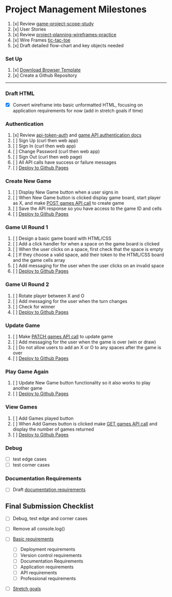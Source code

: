 # Project Management Milestones


1.  [x] Review [game-project-scope-study](https://git.generalassemb.ly/ga-wdi-boston/game-project-scope-study)
1.  [x] User Stories
1.  [x] Review [project-planning-wireframes-practice](https://git.generalassemb.ly/ga-wdi-boston/project-planning-wireframes-practice)
1.  [x] Wire Frames [tic-tac-toe](https://imgur.com/a/58ytysC)
1.  [x] Draft detailed flow-chart and key objects needed

### Set Up

1.  [x] [Download Browser Template](https://git.generalassemb.ly/ga-wdi-boston/browser-template)
1.  [x] Create a Github Repository
----

### Draft HTML
-[x] Convert wireframe into basic unformatted HTML, focusing on application requirements for now (add in stretch goals if time)

### Authentication

1. [x] Review [api-token-auth](https://git.generalassemb.ly/ga-wdi-boston/jquery-ajax-token-auth) and [game API authentication docs](https://git.generalassemb.ly/ga-wdi-boston/game-project-api/blob/master/docs/user.md)
1. [ ] Sign Up (curl then web app)
1. [ ] Sign In (curl then web app)
1. [ ] Change Password (curl then web app)
1. [ ] Sign Out (curl then web page)
1. [ ] All API calls have success or failure messages
1.  [ ] [Deploy to Github Pages](https://git.generalassemb.ly/ga-wdi-boston/gh-pages-deployment-guide)

### Create New Game

1. [ ] Display New Game button when a user signs in
1. [ ] When New Game button is clicked display game board, start player as X, and make [POST games API call](https://git.generalassemb.ly/ga-wdi-boston/game-project-api/blob/master/docs/game.md#create-post-games) to create game
1. [ ] Save the API response so you have access to the game ID and cells
1.  [ ] [Deploy to Github Pages](https://git.generalassemb.ly/ga-wdi-boston/gh-pages-deployment-guide)

### Game UI Round 1

1. [ ] Design a basic game board with HTML/CSS
1. [ ] Add a click handler for when a space on the game board is clicked
1. [ ] When the user clicks on a space, first check that the space is empty
1. [ ] If they choose a valid space, add their token to the HTML/CSS board and the game cells array
1. [ ] Add messaging for the user when the user clicks on an invalid space
1.  [ ] [Deploy to Github Pages](https://git.generalassemb.ly/ga-wdi-boston/gh-pages-deployment-guide)

### Game UI Round 2
1. [ ] Rotate player between X and O
1. [ ] Add messaging for the user when the turn changes
1. [ ] Check for winner
1.  [ ] [Deploy to Github Pages](https://git.generalassemb.ly/ga-wdi-boston/gh-pages-deployment-guide)

### Update Game
1. [ ] Make [PATCH games API call](https://git.generalassemb.ly/ga-wdi-boston/game-project-api/blob/master/docs/game.md#update-patch-gamesid) to update game
1. [ ] Add messaging for the user when the game is over (win or draw)
1. [ ] Do not allow users to add an X or O to any spaces after the game is over
1.  [ ] [Deploy to Github Pages](https://git.generalassemb.ly/ga-wdi-boston/gh-pages-deployment-guide)

### Play Game Again
1. [ ] Update New Game button functionality so it also works to play another game
1.  [ ] [Deploy to Github Pages](https://git.generalassemb.ly/ga-wdi-boston/gh-pages-deployment-guide)

### View Games

1. [ ] Add Games played button
1. [ ] When Add Games button is clicked make [GET games API call](https://git.generalassemb.ly/ga-wdi-boston/game-project-api/blob/master/docs/game.md#index-get-games) and display the number of games returned
1.  [ ] [Deploy to Github Pages](https://git.generalassemb.ly/ga-wdi-boston/gh-pages-deployment-guide)

### Debug
-[ ] test edge cases
-[ ] test corner cases

### Documentation Requirements
-[ ] Draft [documentation requirements](project-guidelines/requirements.md)

## Final Submission Checklist
-[ ] Debug, test edge and corner cases
-[ ] Remove all console.log()
-[ ] [Basic requirements](project-guidelines/requirements.md)
  -[ ] Deployment requirements
  -[ ] Version control requirements
  -[ ] Documentation Requirements
  -[ ] Application requirements
  -[ ] API requirements
  -[ ] Professional requirements
-[ ] [Stretch goals](project-guidelines/stretch_goals.md)


